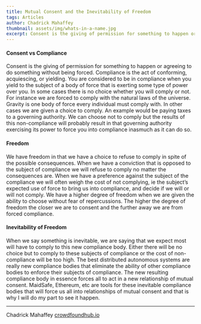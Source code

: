 ```yaml
---
title: Mutual Consent and the Inevitability of Freedom
tags: Articles
author: Chadrick Mahaffey
thumbnail: assets/img/whats-in-a-name.jpg
excerpt: Consent is the giving of permission for something to happen or agreeing to do something without being forced. Compliance is the act of conforming, acquiescing, or yielding.
---
```


#### Consent vs Compliance

Consent is the giving of permission for something to happen or agreeing to do something without being forced. Compliance is the act of conforming, acquiescing, or yielding. You are considered to be in compliance when you yield to the subject of a body of force that is exerting some type of power over you. In some cases there is no choice whether you will comply or not. For instance we are forced to comply with the natural laws of the universe. Gravity is one body of force every individual must comply with. In other cases we are given a choice to comply. An example would be paying taxes to a governing authority. We can choose not to comply but the results of this non-compliance will probably result in that governing authority exercising its power to force you into compliance inasmuch as it can do so.

#### Freedom

We have freedom in that we have a choice to refuse to comply in spite of the possible consequences. When we have a conviction that is opposed to the subject of compliance we will refuse to comply no matter the consequences are. When we have a preference against the subject of the compliance we will often weigh the cost of not complying, ie the subject’s expected use of force to bring us into compliance, and decide if we will or will not comply. We have a higher degree of freedom when we are given the ability to choose without fear of repercussions. The higher the degree of freedom the closer we are to consent and the further away we are from forced compliance.

#### Inevitability of Freedom

When we say something is inevitable, we are saying that we expect most will have to comply to this new compliance body. Either there will be no choice but to comply to these subjects of compliance or the cost of non-compliance will be too high. The best distributed autonomous systems are really new compliance bodies that eliminate the ability of other compliance bodies to enforce their subjects of compliance. The new resulting compliance body in essence forces all to act in a new relationship of mutual consent. MaidSafe, Ethereum, etc are tools for these inevitable compliance bodies that will force us all into relationships of mutual consent and that is why I will do my part to see it happen.

---

Chadrick Mahaffey
[crowdfoundhub.io](http://www.crowdfoundhub.io/)
